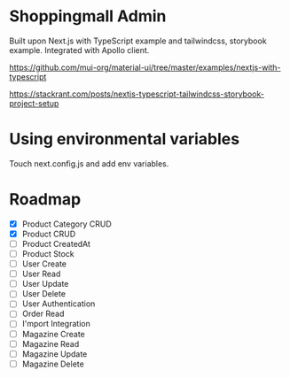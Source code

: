 # Shoppingmall Admin

Built upon Next.js with TypeScript example and tailwindcss, storybook example. Integrated with Apollo client.

<https://github.com/mui-org/material-ui/tree/master/examples/nextjs-with-typescript>

<https://stackrant.com/posts/nextjs-typescript-tailwindcss-storybook-project-setup>

# Using environmental variables

Touch next.config.js and add env variables.

# Roadmap

- [x] Product Category CRUD
- [x] Product CRUD
- [ ] Product CreatedAt
- [ ] Product Stock
- [ ] User Create
- [ ] User Read
- [ ] User Update
- [ ] User Delete
- [ ] User Authentication
- [ ] Order Read
- [ ] I'mport Integration
- [ ] Magazine Create
- [ ] Magazine Read
- [ ] Magazine Update
- [ ] Magazine Delete

<!-- https://discuss.prosemirror.net/t/lightweight-react-integration-example/2680 -->

